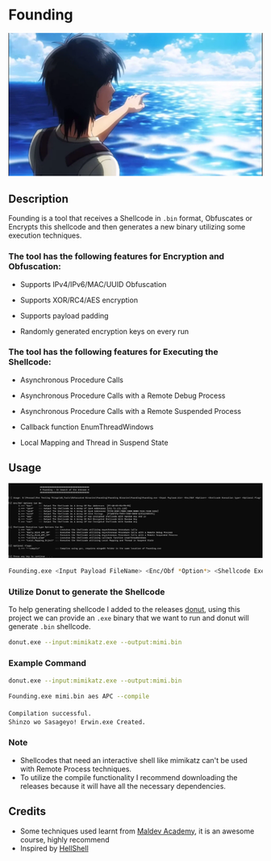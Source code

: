 # Founding

![GitHub Logo](/Founding/Eren.png)

## Description
Founding is a tool that receives a Shellcode in ```.bin``` format, Obfuscates or Encrypts this shellcode and then generates a new binary utilizing some execution techniques.

### The tool has the following features for Encryption and Obfuscation:

- Supports IPv4/IPv6/MAC/UUID Obfuscation

- Supports XOR/RC4/AES encryption

- Supports payload padding

- Randomly generated encryption keys on every run

### The tool has the following features for Executing the Shellcode:
- Asynchronous Procedure Calls

- Asynchronous Procedure Calls with a Remote Debug Process

- Asynchronous Procedure Calls with a Remote Suspended Process

- Callback function EnumThreadWindows

- Local Mapping and Thread in Suspend State

## Usage
![GitHub Logo](/Founding/Usage.png)

```bash
Founding.exe <Input Payload FileName> <Enc/Obf *Option*> <Shellcode Execution type> <Optional flag>
```
### Utilize Donut to generate the Shellcode

To help generating shellcode I added to the releases [donut](https://github.com/TheWover/donut), using this project we can provide an ```.exe``` binary that we want to run and donut will generate ```.bin``` shellcode.
```bash
donut.exe --input:mimikatz.exe --output:mimi.bin
```

### Example Command
```bash
donut.exe --input:mimikatz.exe --output:mimi.bin
```
```bash
Founding.exe mimi.bin aes APC --compile

Compilation successful.
Shinzo wo Sasageyo! Erwin.exe Created.
```


### Note
- Shellcodes that need an interactive shell like mimikatz can't be used with Remote Process techniques.
- To utilize the compile functionality I recommend downloading the releases because it will have all the necessary dependencies.

## Credits
- Some techniques used learnt from [Maldev Academy](https://maldevacademy.com), it is an awesome course, highly recommend
- Inspired by [HellShell](https://github.com/NUL0x4C/HellShell)



